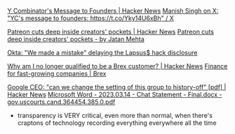 
[Y Combinator's Message to Founders | Hacker News](https://news.ycombinator.com/item?id=31435407)
[Manish Singh on X: "YC's message to founders: https://t.co/Yky14U6xBh" / X](https://twitter.com/refsrc/status/1527238287471292417)

[Patreon cuts deep inside creators' pockets | Hacker News](https://news.ycombinator.com/item?id=31788923)
[Patreon cuts deep inside creators' pockets - by Jatan Mehta](https://journal.jatan.space/patreon-cuts-deep/)

[Okta: "We made a mistake" delaying the Lapsus$ hack disclosure](https://www.bleepingcomputer.com/news/security/okta-we-made-a-mistake-delaying-the-lapsus-hack-disclosure)

[Why am I no longer qualified to be a Brex customer? | Hacker News](https://news.ycombinator.com/item?id=31772211)
[Finance for fast-growing companies | Brex](https://www.brex.com/support/why-am-i-no-longer-qualified-to-be-a-brex-customer)

[Google CEO: "can we change the setting of this group to history-off" [pdf] | Hacker News](https://news.ycombinator.com/item?id=35585174)
[Microsoft Word - 2023.03.14 - Chat Statement - Final.docx - gov.uscourts.cand.364454.385.0.pdf](https://ia601707.us.archive.org/28/items/gov.uscourts.cand.364454/gov.uscourts.cand.364454.385.0.pdf)
- transparency is VERY critical, even more than normal, when there's craptons of technology recording everything everywhere all the time
